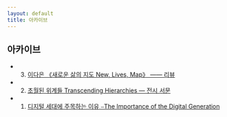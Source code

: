 ```yaml
---
layout: default
title: 아카이브
---
```


## 아카이브

- 3. [이다은 《새로운 삶의 지도 New, Lives, Map》 —— 리뷰](archives_0003.md)

- 2.  [초월된 위계들 Transcending Hierarchies — 전시 서문](archives_0002.md)

- 1.  [디지털 세대에 주목하는 이유 ⎯The Importance of the Digital Generation](archives_0001.md)
